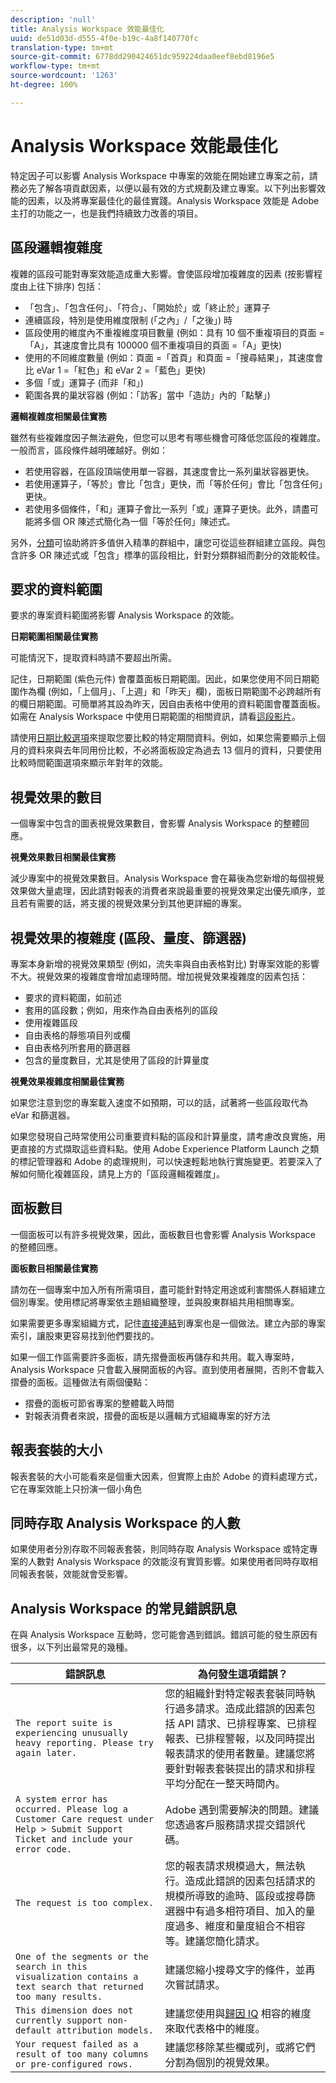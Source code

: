 ```yaml
---
description: 'null'
title: Analysis Workspace 效能最佳化
uuid: de51d03d-d555-4f0e-b19c-4a8f140770fc
translation-type: tm+mt
source-git-commit: 6778dd290424651dc959224daa0eef8ebd8196e5
workflow-type: tm+mt
source-wordcount: '1263'
ht-degree: 100%

---
```



# Analysis Workspace 效能最佳化

特定因子可以影響 Analysis Workspace 中專案的效能在開始建立專案之前，請務必先了解各項貢獻因素，以便以最有效的方式規劃及建立專案。以下列出影響效能的因素，以及將專案最佳化的最佳實踐。Analysis Workspace 效能是 Adobe 主打的功能之一，也是我們持續致力改善的項目。

## 區段邏輯複雜度

複雜的區段可能對專案效能造成重大影響。會使區段增加複雜度的因素 (按影響程度由上往下排序) 包括：

* 「包含」、「包含任何」、「符合」、「開始於」或「終止於」運算子
* 連續區段，特別是使用維度限制 (「之內」/「之後」) 時
* 區段使用的維度內不重複維度項目數量 (例如：具有 10 個不重複項目的頁面 =「A」，其速度會比具有 100000 個不重複項目的頁面 =「A」更快)
* 使用的不同維度數量 (例如：頁面 =「首頁」和頁面 =「搜尋結果」，其速度會比 eVar 1 =「紅色」和 eVar 2 =「藍色」更快)
* 多個「或」運算子 (而非「和」)
* 範圍各異的巢狀容器 (例如：「訪客」當中「造訪」內的「點擊」)

**邏輯複雜度相關最佳實務**

雖然有些複雜度因子無法避免，但您可以思考有哪些機會可降低您區段的複雜度。一般而言，區段條件越明確越好。例如：

* 若使用容器，在區段頂端使用單一容器，其速度會比一系列巢狀容器更快。
* 若使用運算子，「等於」會比「包含」更快，而「等於任何」會比「包含任何」更快。
* 若使用多個條件，「和」運算子會比一系列「或」運算子更快。此外，請盡可能將多個 OR 陳述式簡化為一個「等於任何」陳述式。

另外，[分類](/help/components/classifications/c-classifications.md)可協助將許多值併入精準的群組中，讓您可從這些群組建立區段。與包含許多 OR 陳述式或「包含」標準的區段相比，針對分類群組而劃分的效能較佳。

## 要求的資料範圍

要求的專案資料範圍將影響 Analysis Workspace 的效能。

**日期範圍相關最佳實務**

可能情況下，提取資料時請不要超出所需。

記住，日期範圍 (紫色元件) 會覆蓋面板日期範圍。因此，如果您使用不同日期範圍作為欄 (例如，「上個月」、「上週」和「昨天」欄)，面板日期範圍不必跨越所有的欄日期範圍。可簡單將其設為昨天，因自由表格中使用的資料範圍會覆蓋面板。如需在 Analysis Workspace 中使用日期範圍的相關資訊，請看[這段影片](https://www.youtube.com/watch?v=ybmv6EBmhn0)。

請使用[日期比較選項](/help/analyze/analysis-workspace/components/calendar-date-ranges/time-comparison.md)來提取您要比較的特定期間資料。例如，如果您需要顯示上個月的資料來與去年同用份比較，不必將面板設定為過去 13 個月的資料，只要使用比較時間範圍選項來顯示年對年的效能。

## 視覺效果的數目

一個專案中包含的圖表視覺效果數目，會影響 Analysis Workspace 的整體回應。

**視覺效果數目相關最佳實務**

減少專案中的視覺效果數目。Analysis Workspace 會在幕後為您新增的每個視覺效果做大量處理，因此請對報表的消費者來說最重要的視覺效果定出優先順序，並且若有需要的話，將支援的視覺效果分到其他更詳細的專案。

## 視覺效果的複雜度 (區段、量度、篩選器)

專案本身新增的視覺效果類型 (例如，流失率與自由表格對比) 對專案效能的影響不大。視覺效果的複雜度會增加處理時間。增加視覺效果複雜度的因素包括：

* 要求的資料範圍，如前述
* 套用的區段數；例如，用來作為自由表格列的區段
* 使用複雜區段
* 自由表格的靜態項目列或欄
* 自由表格列所套用的篩選器
* 包含的量度數目，尤其是使用了區段的計算量度

**視覺效果複雜度相關最佳實務**

如果您注意到您的專案載入速度不如預期，可以的話，試著將一些區段取代為 eVar 和篩選器。

如果您發現自己時常使用公司重要資料點的區段和計算量度，請考慮改良實施，用更直接的方式擷取這些資料點。使用 Adobe Experience Platform Launch 之類的標記管理器和 Adobe 的處理規則，可以快速輕鬆地執行實施變更。若要深入了解如何簡化複雜區段，請見上方的「區段邏輯複雜度」。

## 面板數目

一個面板可以有許多視覺效果，因此，面板數目也會影響 Analysis Workspace 的整體回應。

**面板數目相關最佳實務**

請勿在一個專案中加入所有所需項目，盡可能針對特定用途或利害關係人群組建立個別專案。使用標記將專案依主題組織整理，並與股東群組共用相關專案。

如果需要更多專案組織方式，記住[直接連結](https://www.youtube.com/watch?v=6IOEewflG2U)到專案也是一個做法。建立內部的專案索引，讓股東更容易找到他們要找的。

如果一個工作區需要許多面板，請先摺疊面板再儲存和共用。載入專案時，Analysis Workspace 只會載入展開面板的內容。直到使用者展開，否則不會載入摺疊的面板。這種做法有兩個優點：

* 摺疊的面板可節省專案的整體載入時間
* 對報表消費者來說，摺疊的面板是以邏輯方式組織專案的好方法

## 報表套裝的大小

報表套裝的大小可能看來是個重大因素，但實際上由於 Adobe 的資料處理方式，它在專案效能上只扮演一個小角色

## 同時存取 Analysis Workspace 的人數

如果使用者分別存取不同報表套裝，則同時存取 Analysis Workspace 或特定專案的人數對 Analysis Workspace 的效能沒有實質影響。如果使用者同時存取相同報表套裝，效能就會受影響。

## Analysis Workspace 的常見錯誤訊息

在與 Analysis Workspace 互動時，您可能會遇到錯誤。錯誤可能的發生原因有很多，以下列出最常見的幾種。

| 錯誤訊息 | 為何發生這項錯誤？ |
|---|---|
| `The report suite is experiencing unusually heavy reporting. Please try again later.` | 您的組織針對特定報表套裝同時執行過多請求。造成此錯誤的因素包括 API 請求、已排程專案、已排程報表、已排程警報，以及同時提出報表請求的使用者數量。建議您將要針對報表套裝提出的請求和排程平均分配在一整天時間內。 |
| `A system error has occurred. Please log a Customer Care request under Help > Submit Support Ticket and include your error code.` | Adobe 遇到需要解決的問題。建議您透過客戶服務請求提交錯誤代碼。 |
| `The request is too complex.` | 您的報表請求規模過大，無法執行。造成此錯誤的因素包括請求的規模所導致的逾時、區段或搜尋篩選器中有過多相符項目、加入的量度過多、維度和量度組合不相容等。建議您簡化請求。 |
| `One of the segments or the search in this visualization contains a text search that returned too many results.` | 建議您縮小搜尋文字的條件，並再次嘗試請求。 |
| `This dimension does not currently support non-default attribution models.` | 建議您使用與[歸因 IQ](../attribution/overview.md) 相容的維度來取代表格中的維度。 |
| `Your request failed as a result of too many columns or pre-configured rows.` | 建議您移除某些欄或列，或將它們分割為個別的視覺效果。 |
